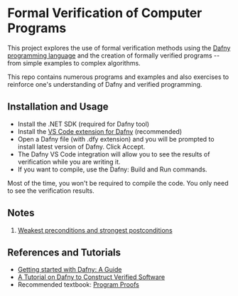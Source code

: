 # Formal Verification of Computer Programs

This project explores the use of formal verification
methods using the [Dafny programming language](https://dafny.org/) and
the creation of formally verified programs -- from
simple examples to complex algorithms.

This repo contains numerous programs and examples
and also exercises to reinforce one's understanding of
Dafny and verified programming.

## Installation and Usage

- Install the .NET SDK (required for Dafny tool)
- Install the [VS Code extension for Dafny](https://marketplace.visualstudio.com/items?itemName=dafny-lang.ide-vscode) (recommended)
- Open a Dafny file (with .dfy extension) and you will be prompted to install latest version of Dafny. Click Accept.
- The Dafny VS Code integration will allow you to see the results of verification while you are writing it.
- If you want to compile, use the Dafny: Build and Run commands.

Most of the time, you won't be required to compile the code.
You only need to see the verification results.

## Notes

1. [Weakest preconditions and strongest postconditions](./notes/wp_and_sp.md)

## References and Tutorials

- [Getting started with Dafny: A Guide](https://dafny.org/latest/OnlineTutorial/guide)
- [A Tutorial on Dafny to Construct Verified Software](https://arxiv.org/pdf/1701.04481)
- Recommended textbook: [Program Proofs](https://mitpress.mit.edu/9780262546232/program-proofs/)